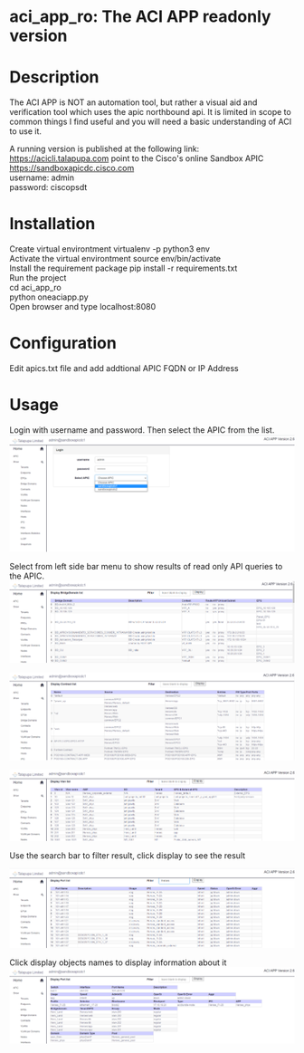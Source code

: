 # aci_app_ro: The ACI APP readonly version

# Description

The ACI APP is NOT an automation tool, but rather a visual aid and verification tool which uses the apic northbound api.
It is limited in scope to common things I find useful and you will need a basic understanding of ACI to use it.

A running version is published at the following link: https://acicli.talapupa.com point to the Cisco's online Sandbox  APIC 
https://sandboxapicdc.cisco.com                                                                                  
username: admin                                                                                  
password: ciscopsdt                                                                                  

# Installation

Create virtual environtment virtualenv -p python3 env                                                                                                                                                                    
Activate the virtual environtment source env/bin/activate                                                                                  
Install the requirement package pip install -r requirements.txt                                                                                  
Run the project                                                                                  
cd aci_app_ro                                                                                  
python oneaciapp.py                                                                                  
Open browser and type localhost:8080                                                                                   

# Configuration
Edit apics.txt file and add addtional APIC FQDN or IP Address

# Usage
Login with username and password. Then select the APIC from the list.                                                                                  
![Login Screenshot](static/images/Screenshot1.png)

Select from left side bar menu to show results of read only API queries to the APIC.                                                                                  
![BD Screenshot](static/images/Screenshot2.png)

![Contract Screenshot](static/images/Screenshot3.png)

![Vlan Screenshot](static/images/Screenshot4.png)

Use the search bar to filter result, click display to see the result                                                         

![Port Screenshot](static/images/Screenshot5.png)

Click display objects names to display information about it                                                         
![Addition Port Screenshot](static/images/Screenshot6.png)
